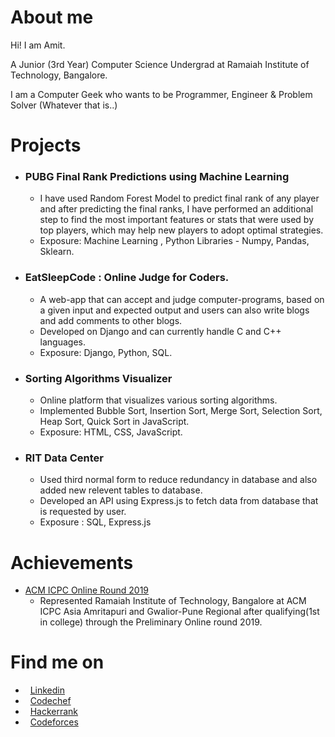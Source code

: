 # About me
Hi! I am Amit.

A Junior (3rd Year) Computer Science Undergrad at Ramaiah Institute of Technology, Bangalore.

I am a Computer Geek who wants to be Programmer, Engineer & Problem Solver (Whatever that is..)

#  Projects

* ### PUBG Final Rank Predictions using Machine Learning
  * I have used  Random Forest Model to predict final rank of any player and after  predicting the final ranks,
    I have performed an additional step to find the most important features or stats that were used by top players,
    which may help new players to adopt optimal strategies.
  * Exposure: Machine Learning , Python Libraries - Numpy, Pandas, Sklearn.
   
* ### EatSleepCode : Online Judge for Coders.
  * A web-app that can accept and judge computer-programs, based on a given input and expected output and users can
    also write blogs and add comments to other blogs.
  * Developed on Django and can currently handle C and C++ languages.
  * Exposure: Django, Python, SQL.
  
* ### Sorting Algorithms Visualizer
  * Online platform that visualizes various sorting algorithms.
  * Implemented Bubble Sort, Insertion Sort, Merge Sort, Selection Sort, Heap Sort, Quick Sort in JavaScript.
  * Exposure: HTML, CSS, JavaScript.

* ### RIT Data Center
  * Used third normal form to reduce redundancy in database and also added new relevent tables to database.
  * Developed an API using Express.js to fetch data from database that is requested by user.
  * Exposure : SQL, Express.js
  
  
#  Achievements
 * [ACM ICPC Online Round 2019](https://www.codechef.com/public/rankings/ICPCIN19)
    * Represented Ramaiah Institute of Technology, Bangalore at ACM ICPC Asia Amritapuri
    and Gwalior-Pune Regional after qualifying(1st in college) through the Preliminary Online round 2019. 
    
#  Find me on

* &nbsp; [Linkedin](https://www.linkedin.com/in/amitdu6ey/)
* &nbsp; [Codechef](https://www.codechef.com/users/amitdu6ey)
* &nbsp; [Hackerrank](https://www.hackerrank.com/amitdu6ey)
* &nbsp; [Codeforces](https://codeforces.com/profile/amitdu6ey)
